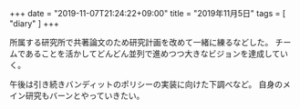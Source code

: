 +++
date = "2019-11-07T21:24:22+09:00"
title = "2019年11月5日"
tags = [ "diary" ]
+++

所属する研究所で共著論文のため研究計画を改めて一緒に練るなどした。
チームであることを活かしてどんどん並列で進めつつ大きなビジョンを達成していく。

午後は引き続きバンディットのポリシーの実装に向けた下調べなど。
自身のメイン研究もバーンとやっていきたい。
